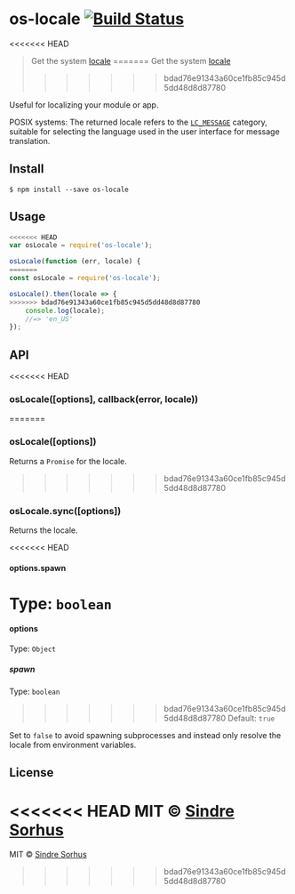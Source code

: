 # os-locale [![Build Status](https://travis-ci.org/sindresorhus/os-locale.svg?branch=master)](https://travis-ci.org/sindresorhus/os-locale)

<<<<<<< HEAD
> Get the system [locale](http://en.wikipedia.org/wiki/Locale)
=======
> Get the system [locale](https://en.wikipedia.org/wiki/Locale_(computer_software))
>>>>>>> bdad76e91343a60ce1fb85c945d5dd48d8d87780

Useful for localizing your module or app.

POSIX systems: The returned locale refers to the [`LC_MESSAGE`](http://www.gnu.org/software/libc/manual/html_node/Locale-Categories.html#Locale-Categories) category, suitable for selecting the language used in the user interface for message translation.


## Install

```
$ npm install --save os-locale
```


## Usage

```js
<<<<<<< HEAD
var osLocale = require('os-locale');

osLocale(function (err, locale) {
=======
const osLocale = require('os-locale');

osLocale().then(locale => {
>>>>>>> bdad76e91343a60ce1fb85c945d5dd48d8d87780
	console.log(locale);
	//=> 'en_US'
});
```


## API

<<<<<<< HEAD
### osLocale([options], callback(error, locale))
=======
### osLocale([options])

Returns a `Promise` for the locale.
>>>>>>> bdad76e91343a60ce1fb85c945d5dd48d8d87780

### osLocale.sync([options])

Returns the locale.

<<<<<<< HEAD
#### options.spawn

Type: `boolean`  
=======
#### options

Type: `Object`

##### spawn

Type: `boolean`<br>
>>>>>>> bdad76e91343a60ce1fb85c945d5dd48d8d87780
Default: `true`

Set to `false` to avoid spawning subprocesses and instead only resolve the locale from environment variables.


## License

<<<<<<< HEAD
MIT © [Sindre Sorhus](http://sindresorhus.com)
=======
MIT © [Sindre Sorhus](https://sindresorhus.com)
>>>>>>> bdad76e91343a60ce1fb85c945d5dd48d8d87780
